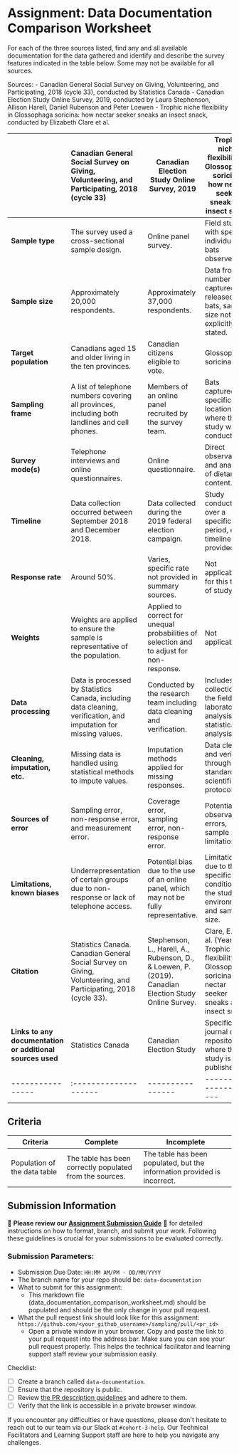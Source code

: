 # Assignment: Data Documentation Comparison Worksheet

For each of the three sources listed, find any and all available documentation for the data gathered and identify and describe the survey features indicated in the table below. Some may not be available for all sources.

Sources: - Canadian General Social Survey on Giving, Volunteering, and Participating, 2018 (cycle 33), conducted by Statistics Canada - Canadian Election Study Online Survey, 2019, conducted by Laura Stephenson, Allison Harell, Daniel Rubenson and Peter Loewen - Trophic niche flexibility in Glossophaga soricina: how nectar seeker sneaks an insect snack, conducted by Elizabeth Clare et al.

|                                                       | Canadian General Social Survey on Giving, Volunteering, and Participating, 2018 (cycle 33) | Canadian Election Study Online Survey, 2019 | Trophic niche flexibility in Glossophaga soricina: how nectar seeker sneaks an insect snack |
|----------------|:--------------------|----------------|---------------------|
| **Sample type**                                           | The survey used a cross-sectional sample design.                                          | Online panel survey.                                                                         | Field study with specific individual bats observed.                                                       |
| **Sample size**                                           | Approximately 20,000 respondents.                                                           | Approximately 37,000 respondents.                                                            | Data from a number of captured and released bats, sample size not explicitly stated.                        |
| **Target population**                                     | Canadians aged 15 and older living in the ten provinces.                                    | Canadian citizens eligible to vote.                                                           | Glossophaga soricina bats.                                                                               |
| **Sampling frame**                                        | A list of telephone numbers covering all provinces, including both landlines and cell phones. | Members of an online panel recruited by the survey team.                                       | Bats captured in specific locations where the study was conducted.                                         |
| **Survey mode(s)**                                        | Telephone interviews and online questionnaires.                                              | Online questionnaire.                                                                         | Direct observation and analysis of dietary content.                                                        |
| **Timeline**                                              | Data collection occurred between September 2018 and December 2018.                            | Data collected during the 2019 federal election campaign.                                      | Study conducted over a specific period, exact timeline not provided.                                       |
| **Response rate**                                         | Around 50%.                                                                                   | Varies, specific rate not provided in summary sources.                                          | Not applicable for this type of study.                                                                    |
| **Weights**                                               | Weights are applied to ensure the sample is representative of the population.                 | Applied to correct for unequal probabilities of selection and to adjust for non-response.       | Not applicable.                                                                                           |
| **Data processing**                                       | Data is processed by Statistics Canada, including data cleaning, verification, and imputation for missing values. | Conducted by the research team including data cleaning and verification.                        | Includes data collection in the field, laboratory analysis, and statistical analysis.                      |
| **Cleaning, imputation, etc.**                            | Missing data is handled using statistical methods to impute values.                          | Imputation methods applied for missing responses.                                               | Data cleaned and verified through standard scientific protocols.                                           |
| **Sources of error**                                      | Sampling error, non-response error, and measurement error.                                     | Coverage error, sampling error, non-response error.                                             | Potential observational errors, sample size limitations.                                                    |
| **Limitations, known biases**                             | Underrepresentation of certain groups due to non-response or lack of telephone access.        | Potential bias due to the use of an online panel, which may not be fully representative.         | Limitations due to the specific conditions of the study environment and sample size.                      |
| **Citation**                                              | Statistics Canada. Canadian General Social Survey on Giving, Volunteering, and Participating, 2018 (cycle 33). | Stephenson, L., Harell, A., Rubenson, D., & Loewen, P. (2019). Canadian Election Study Online Survey. | Clare, E., et al. (Year). Trophic niche flexibility in Glossophaga soricina: how nectar seeker sneaks an insect snack. |
| **Links to any documentation or additional sources used** | Statistics Canada                                                                             | Canadian Election Study                                                                         | Specific journal or repository where the study is published.                                                |
|----------------|:--------------------|----------------|---------------------|

## Criteria

|Criteria|Complete|Incomplete|
|--------|----|----|
|Population of the data table|The table has been correctly populated from the sources.|The table has been populated, but the information provided is incorrect.|

## Submission Information

🚨 **Please review our [Assignment Submission Guide](https://github.com/UofT-DSI/onboarding/blob/main/onboarding_documents/submissions.md)** 🚨 for detailed instructions on how to format, branch, and submit your work. Following these guidelines is crucial for your submissions to be evaluated correctly.

### Submission Parameters:
* Submission Due Date: `HH:MM AM/PM - DD/MM/YYYY`
* The branch name for your repo should be: `data-documentation`
* What to submit for this assignment:
     * This markdown file (data_documentation_comparison_worksheet.md) should be populated and should be the only change in your pull request.
* What the pull request link should look like for this assignment: `https://github.com/<your_github_username>/sampling/pull/<pr_id>`
     * Open a private window in your browser. Copy and paste the link to your pull request into the address bar. Make sure you can see your pull request properly. This helps the technical facilitator and learning support staff review your submission easily.

Checklist:
- [ ] Create a branch called `data-documentation`.
- [ ] Ensure that the repository is public.
- [ ] Review [the PR description guidelines](https://github.com/UofT-DSI/onboarding/blob/main/onboarding_documents/submissions.md#guidelines-for-pull-request-descriptions) and adhere to them.
- [ ] Verify that the link is accessible in a private browser window.

If you encounter any difficulties or have questions, please don't hesitate to reach out to our team via our Slack at `#cohort-3-help`. Our Technical Facilitators and Learning Support staff are here to help you navigate any challenges.
